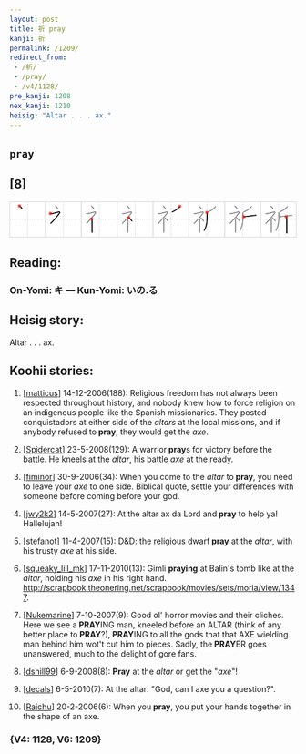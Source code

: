 ```yaml
---
layout: post
title: 祈 pray
kanji: 祈
permalink: /1209/
redirect_from:
 - /祈/
 - /pray/
 - /v4/1128/
pre_kanji: 1208
nex_kanji: 1210
heisig: "Altar . . . ax."
---
```


## `pray`

## [8]

<div class="stroke"><img src="../images/E7A588.png" /></div>

## Reading:

### On-Yomi: キ &mdash; Kun-Yomi: いの.る

## Heisig story:

Altar . . . ax.

## Koohii stories:

1) [<a href="http://kanji.koohii.com/profile/matticus">matticus</a>] 14-12-2006(188): Religious freedom has not always been respected throughout history, and nobody knew how to force religion on an indigenous people like the Spanish missionaries. They posted conquistadors at either side of the <em>altars</em> at the local missions, and if anybody refused to<strong> pray</strong>, they would get the <em>axe</em>.

2) [<a href="http://kanji.koohii.com/profile/Spidercat">Spidercat</a>] 23-5-2008(129): A warrior<strong> pray</strong>s for victory before the battle. He kneels at the <em>altar</em>, his battle <em>axe</em> at the ready.

3) [<a href="http://kanji.koohii.com/profile/fiminor">fiminor</a>] 30-9-2006(34): When you come to the <em>altar</em> to<strong> pray</strong>, you need to leave your <em>axe</em> to one side. Biblical quote, settle your differences with someone before coming before your god.

4) [<a href="http://kanji.koohii.com/profile/jwy2k2">jwy2k2</a>] 14-5-2007(27): At the altar ax da Lord and<strong> pray</strong> to help ya! Hallelujah!

5) [<a href="http://kanji.koohii.com/profile/stefanot">stefanot</a>] 11-4-2007(15): D&amp;D: the religious dwarf<strong> pray</strong> at the <em>altar</em>, with his trusty <em>axe</em> at his side.

6) [<a href="http://kanji.koohii.com/profile/squeaky_lill_mk">squeaky_lill_mk</a>] 17-11-2010(13): Gimli <strong>praying</strong> at Balin&#039;s tomb like at the <em>altar</em>, holding his <em>axe</em> in his right hand. <a href="http://scrapbook.theonering.net/scrapbook/movies/sets/moria/view/1347">http://scrapbook.theonering.net/scrapbook/movies/sets/moria/view/1347</a>.

7) [<a href="http://kanji.koohii.com/profile/Nukemarine">Nukemarine</a>] 7-10-2007(9): Good ol&#039; horror movies and their cliches. Here we see a<strong> PRAY</strong>ING man, kneeled before an ALTAR (think of any better place to<strong> PRAY</strong>?),<strong> PRAY</strong>ING to all the gods that that AXE wielding man behind him wot&#039;t cut him to pieces. Sadly, the<strong> PRAY</strong>ER goes unanswered, much to the delight of gore fans.

8) [<a href="http://kanji.koohii.com/profile/dshill99">dshill99</a>] 6-9-2008(8): <strong>Pray</strong> at the <em>altar</em> or get the &quot;<em>axe</em>&quot;!

9) [<a href="http://kanji.koohii.com/profile/decals">decals</a>] 6-5-2010(7): At the altar: &quot;God, can I axe you a question?&quot;.

10) [<a href="http://kanji.koohii.com/profile/Raichu">Raichu</a>] 20-2-2006(6): When you<strong> pray</strong>, you put your hands together in the shape of an axe.

### {V4: 1128, V6: 1209}
